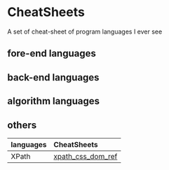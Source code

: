 # CheatSheets
A set of cheat-sheet of program languages I ever see

## fore-end languages
## back-end languages
## algorithm languages
## others
| languages | CheatSheets |
| --------- | :--- |
| XPath | [xpath_css_dom_ref](https://cdn.rawgit.com/liu946/CheatSheets/master/cheatsheets/xpath_css_dom_ref.pdf) <br> |
